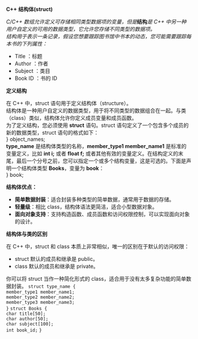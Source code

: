 **C++** **结构体(struct)**  

_C/C++ 数组允许定义可存储相同类型数据项的变量，但是_**结构**_是 C++ 中另一种用户自定义的可用的数据类型，它允许您存储不同类型的数据项。_  
_结构用于表示一条记录，假设您想要跟踪图书馆中书本的动态，您可能需要跟踪每本书的下列属性：_

- Title ：标题
- Author ：作者
- Subject ：类目
- Book ID ：书的 ID 

**定义结构**  

在 C++ 中，struct 语句用于定义结构体（structure）。  
结构体是一种用户自定义的数据类型，用于将不同类型的数据组合在一起。与类（class）类似，结构体允许你定义成员变量和成员函数。  
为了定义结构，您必须使用 **struct** 语句。struct 语句定义了一个包含多个成员的新的数据类型，struct 语句的格式如下：  
} object_names;  
**type_name** 是结构体类型的名称，**member_type1 member_name1** 是标准的变量定义，比如 **int i;** 或者 **float f;** 或者其他有效的变量定义。在结构定义的末尾，最后一个分号之前，您可以指定一个或多个结构变量，这是可选的。下面是声明一个结构体类型 **Books**，变量为 **book**：  
} book;  

**结构体优点：**

- **简单数据封装**：适合封装多种类型的简单数据，通常用于数据的存储。
- **轻量级**：相比 class，结构体语法更简洁，适合小型数据对象。
- **面向对象支持**：支持构造函数、成员函数和访问权限控制，可以实现面向对象的设计。 

**结构体与类的区别**  

在 C++ 中，struct 和 class 本质上非常相似，唯一的区别在于默认的访问权限：

- struct 默认的成员和继承是 public。
- class 默认的成员和继承是 private。

你可以将 struct 当作一种简化形式的 class，适合用于没有太多复杂功能的简单数据封装。
`struct type_name {`  
	`member_type1 member_name1;`  
	`member_type2 member_name2;`  
	`member_type3 member_name3;`  
`}`
`struct Books {`  
	`char title[50];`  
	`char author[50];`  
	`char subject[100];`  
	`int book_id;`
`}`